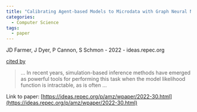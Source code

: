 ```yaml
---
title: "Calibrating Agent-based Models to Microdata with Graph Neural Networks"
categories:
  - Computer Science
tags:
  - paper
---
```

JD Farmer, J Dyer, P Cannon, S Schmon - 2022 - ideas.repec.org

[cited by](None) 

>… In recent years, simulation-based inference methods have emerged as powerful tools for performing this task when the model likelihood function is intractable, as is often …

Link to paper: [https://ideas.repec.org/p/amz/wpaper/2022-30.html](https://ideas.repec.org/p/amz/wpaper/2022-30.html)
